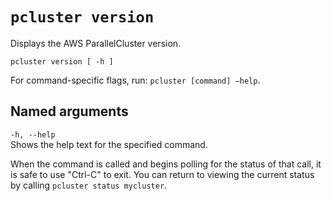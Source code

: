 # `pcluster version`<a name="pcluster.version"></a>

Displays the AWS ParallelCluster version\.

```
pcluster version [ -h ]
```

For command\-specific flags, run: `pcluster [command] –help`\.

## Named arguments<a name="pcluster.version.named.arguments"></a>

`-h, --help`  
Shows the help text for the specified command\.

When the command is called and begins polling for the status of that call, it is safe to use "Ctrl\-C" to exit\. You can return to viewing the current status by calling `pcluster status mycluster`\.